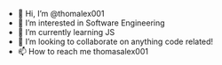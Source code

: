 - 👋 Hi, I’m @thomalex001
- 👀 I’m interested in Software Engineering
- 🌱 I’m currently learning JS
- 💞️ I’m looking to collaborate on anything code related!
- 📫 How to reach me thomasalex001

<!---
thomalex001/thomalex001 is a ✨ special ✨ repository because its `README.md` (this file) appears on your GitHub profile.
You can click the Preview link to take a look at your changes.
--->
